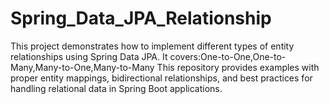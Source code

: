 # Spring_Data_JPA_Relationship
This project demonstrates how to implement different types of entity relationships using Spring Data JPA. It covers:One-to-One,One-to-Many,Many-to-One,Many-to-Many This repository provides examples with proper entity mappings, bidirectional relationships, and best practices for handling relational data in Spring Boot applications.
